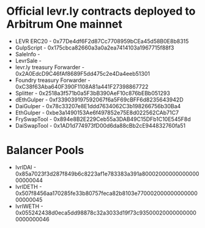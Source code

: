 # Official levr.ly contracts deployed to Arbitrum One mainnet

* LEVR ERC20 - 0x77De4df6F2d87Cc7708959bCEa45d58B0E8b8315
* GulpScript - 0x175cbca82660a3a0a2ea7414103a1967715f88f3
* SaleInfo - 
* LevrSale - 
* levr.ly treasury Forwarder - 0x2A0EdcD9C46fAf8689F5dd475c2e4Da4eeb51301
* Foundry treasury Forwarder - 0xC38f63Aba640F390F1108A81a441F27398867722
* Splitter - 0x2518a3f571b0a5F3bB390AeF10c876bEBb051293
* dEthGulper - 0xf339039197592067f6a5F69cBFF6d8235643942D
* DaiGulper - 0x78c33207e8E1ddd7634062C3b198266756b30Ba4
* EthGulper - 0xbe3a1490153Ae6f497852e75E8d022562CAb71C7
* FrySwapTool - 0x894e8B2E229Ceb55a3DAB49C15DFb1C10E545F8d
* DaiSwapTool - 0x1AD1d774973fD00d6da88cBb2cE944832760fa51

# Balancer Pools
* lvrlDAI - 0x85a7023f3d287f849b6c8223af1e783383a391a8000200000000000000000044
* lvrlDETH - 0x507f8456aa170285fe33b80757feca82b8103e77000200000000000000000045
* lvrlWETH - 0x055242438d0eca5dd98878c32a3033d19f73c935000200000000000000000046